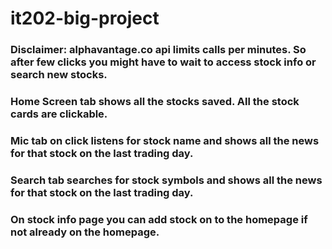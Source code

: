 # it202-big-project

### **Disclaimer:** alphavantage.co api limits calls per minutes.  So after few clicks you might have to wait to access stock info or search new stocks.

### Home Screen tab shows all the stocks saved. All the stock cards are clickable.

### Mic tab on click listens for stock name and shows all the news for that stock on the last trading day.

### Search tab searches for stock symbols and shows all the news for that stock on the last trading day.

### On stock info page you can add stock on to the homepage if not already on the homepage.
